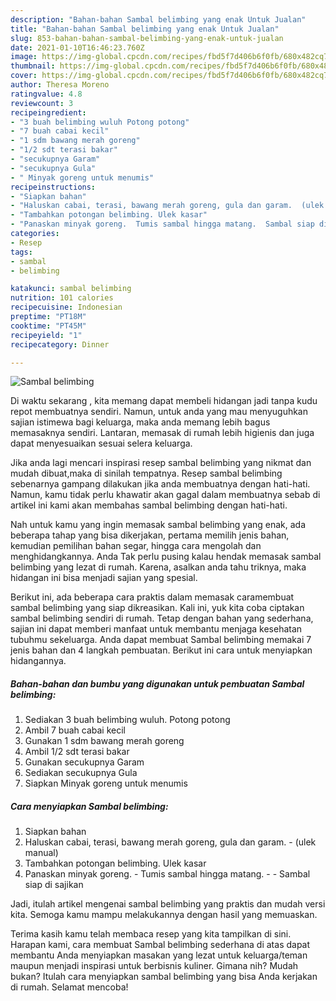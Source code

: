 ```yaml
---
description: "Bahan-bahan Sambal belimbing yang enak Untuk Jualan"
title: "Bahan-bahan Sambal belimbing yang enak Untuk Jualan"
slug: 853-bahan-bahan-sambal-belimbing-yang-enak-untuk-jualan
date: 2021-01-10T16:46:23.760Z
image: https://img-global.cpcdn.com/recipes/fbd5f7d406b6f0fb/680x482cq70/sambal-belimbing-foto-resep-utama.jpg
thumbnail: https://img-global.cpcdn.com/recipes/fbd5f7d406b6f0fb/680x482cq70/sambal-belimbing-foto-resep-utama.jpg
cover: https://img-global.cpcdn.com/recipes/fbd5f7d406b6f0fb/680x482cq70/sambal-belimbing-foto-resep-utama.jpg
author: Theresa Moreno
ratingvalue: 4.8
reviewcount: 3
recipeingredient:
- "3 buah belimbing wuluh Potong potong"
- "7 buah cabai kecil"
- "1 sdm bawang merah goreng"
- "1/2 sdt terasi bakar"
- "secukupnya Garam"
- "secukupnya Gula"
- " Minyak goreng untuk menumis"
recipeinstructions:
- "Siapkan bahan"
- "Haluskan cabai, terasi, bawang merah goreng, gula dan garam.  (ulek manual)"
- "Tambahkan potongan belimbing. Ulek kasar"
- "Panaskan minyak goreng.  Tumis sambal hingga matang.  Sambal siap di sajikan"
categories:
- Resep
tags:
- sambal
- belimbing

katakunci: sambal belimbing 
nutrition: 101 calories
recipecuisine: Indonesian
preptime: "PT18M"
cooktime: "PT45M"
recipeyield: "1"
recipecategory: Dinner

---
```



![Sambal belimbing](https://img-global.cpcdn.com/recipes/fbd5f7d406b6f0fb/680x482cq70/sambal-belimbing-foto-resep-utama.jpg)

Di waktu  sekarang , kita memang dapat membeli hidangan jadi tanpa kudu repot membuatnya sendiri. Namun, untuk anda yang mau menyuguhkan sajian istimewa bagi keluarga, maka anda memang lebih bagus memasaknya sendiri. Lantaran, memasak di rumah lebih higienis dan juga dapat menyesuaikan sesuai selera keluarga.

Jika anda lagi mencari inspirasi resep sambal belimbing yang nikmat dan mudah dibuat,maka di sinilah tempatnya. Resep sambal belimbing  sebenarnya gampang dilakukan jika anda membuatnya dengan hati-hati. Namun, kamu tidak perlu khawatir akan gagal dalam membuatnya 
sebab di artikel ini kami akan membahas sambal belimbing dengan hati-hati.  



Nah untuk kamu yang ingin memasak sambal belimbing yang enak, ada beberapa tahap yang bisa dikerjakan, pertama memilih jenis bahan, kemudian pemilihan bahan segar, hingga cara mengolah dan menghidangkannya. Anda Tak perlu pusing kalau hendak memasak sambal belimbing yang lezat di rumah. Karena, asalkan anda  tahu triknya, maka hidangan ini bisa menjadi sajian yang spesial.

Berikut ini, ada beberapa cara praktis  dalam memasak caramembuat sambal belimbing yang siap dikreasikan. Kali ini, yuk kita coba ciptakan sambal belimbing sendiri di rumah. Tetap dengan bahan yang sederhana, sajian ini dapat memberi manfaat untuk membantu menjaga kesehatan tubuhmu sekeluarga. Anda dapat membuat Sambal belimbing memakai 7 jenis bahan dan 4 langkah pembuatan. Berikut ini cara untuk menyiapkan hidangannya.

<!--inarticleads1-->

##### Bahan-bahan dan bumbu yang digunakan untuk pembuatan Sambal belimbing:

1. Sediakan 3 buah belimbing wuluh. Potong potong
1. Ambil 7 buah cabai kecil
1. Gunakan 1 sdm bawang merah goreng
1. Ambil 1/2 sdt terasi bakar
1. Gunakan secukupnya Garam
1. Sediakan secukupnya Gula
1. Siapkan  Minyak goreng untuk menumis




<!--inarticleads2-->

##### Cara menyiapkan Sambal belimbing:

1. Siapkan bahan
1. Haluskan cabai, terasi, bawang merah goreng, gula dan garam.  - (ulek manual)
1. Tambahkan potongan belimbing. Ulek kasar
1. Panaskan minyak goreng.  - Tumis sambal hingga matang. -  - Sambal siap di sajikan




Jadi, itulah artikel mengenai  sambal belimbing  yang praktis dan mudah versi kita. Semoga kamu mampu melakukannya dengan hasil yang memuaskan. 

Terima kasih kamu telah membaca resep yang kita tampilkan di sini. Harapan kami, cara membuat  Sambal belimbing sederhana di atas dapat membantu Anda menyiapkan masakan yang lezat untuk keluarga/teman maupun menjadi inspirasi untuk berbisnis kuliner. Gimana nih? Mudah bukan? Itulah cara menyiapkan sambal belimbing yang bisa Anda kerjakan di rumah. Selamat mencoba!

